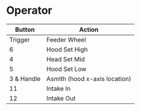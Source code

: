 # Operator

| Button     | Action                        |
|------------|-------------------------------|
| Trigger    | Feeder Wheel                  |
| 6          | Hood Set High                 |
| 4          | Head Set Mid                  |
| 5          | Hood Set Low                  |
| 3 & Handle | Asmith (hood x-axis location) |
| 11         | Intake In                     |
| 12         | Intake Out                    |